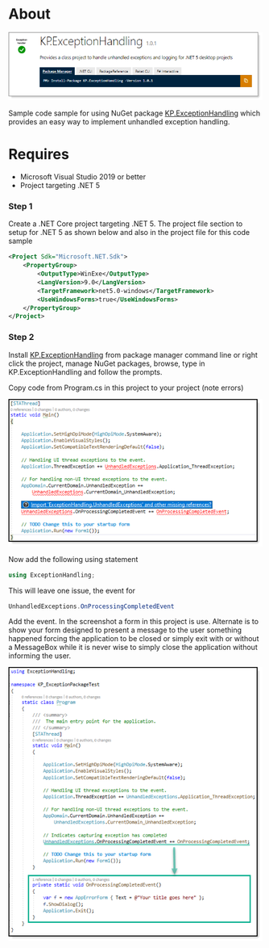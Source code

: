 ﻿# About

![screen](assets/nugetpackage1.png)

Sample code sample for using NuGet package [KP.ExceptionHandling](https://www.nuget.org/packages/KP.ExceptionHandling) which provides an easy way to implement unhandled exception handling.

# Requires

- Microsoft Visual Studio 2019 or better
- Project targeting .NET 5

### Step 1

Create a .NET Core project targeting .NET 5. The project file section to setup for .NET 5 as shown below and also in the project file for this code sample

```xml
<Project Sdk="Microsoft.NET.Sdk">
	<PropertyGroup>
		<OutputType>WinExe</OutputType>
		<LangVersion>9.0</LangVersion>
		<TargetFramework>net5.0-windows</TargetFramework>
		<UseWindowsForms>true</UseWindowsForms>
	</PropertyGroup>
</Project>
```

### Step 2

Install [KP.ExceptionHandling](https://www.nuget.org/packages/KP.ExceptionHandling) from package manager command line or right click the project, manage NuGet packages, browse, type in KP.ExceptionHandling and follow the prompts.

Copy code from Program.cs in this project to your project (note errors)

![screen](assets/F1.png)


Now add the following using statement

```csharp
using ExceptionHandling;
```

This will leave one issue, the event for 

```csharp
UnhandledExceptions.OnProcessingCompletedEvent
```

Add the event. In the screenshot a form in this project is use. Alternate is to show your form designed to present a message to the user something happened forcing the application to be closed or simply exit with or without a MessageBox while it is never wise to simply close the application without informing the user.

![screen](assets/F2.png)